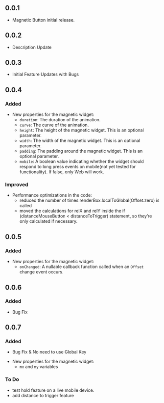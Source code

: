 ## 0.0.1

* Magnetic Button initial release.

## 0.0.2

* Description Update

## 0.0.3

* Initial Feature Updates with Bugs

## 0.0.4
### Added
- New properties for the magnetic widget:
  - `duration`: The duration of the animation.
  - `curve`: The curve of the animation.
  - `height`: The height of the magnetic widget. This is an optional parameter.
  - `width`: The width of the magnetic widget. This is an optional parameter.
  - `padding`: The padding around the magnetic widget. This is an optional parameter.
  - `mobile`: A boolean value indicating whether the widget should respond to long press events on mobile(not yet tested for functionality). If false, only Web will work.
### Improved
- Performance optimizations in the code:
  - reduced the number of times renderBox.localToGlobal(Offset.zero) is called
  - moved the calculations for relX and relY inside the if (distanceMouseButton < distanceToTrigger) statement, so they’re only calculated if necessary.

## 0.0.5
### Added
- New properties for the magnetic widget:
  - `onChanged`: A nullable callback function called when an `Offset` change event occurs.

## 0.0.6
### Added
* Bug Fix

## 0.0.7
### Added
* Bug Fix & No need to use Global Key 
- New properties for the magnetic widget:
  - `mx` and `my` variables
 

### To Do

- test hold feature on a live mobile device.
- add distance to trigger feature